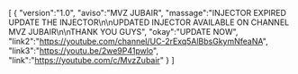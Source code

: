 [ { "version":"1.0", "aviso":"MVZ JUBAIR", "massage":"INJECTOR EXPIRED UPDATE THE INJECTOR\n\nUPDATED INJECTOR AVAILABLE ON CHANNEL MVZ JUBAIR\n\nTHANK YOU GUYS", "okay":"UPDATE NOW", "link2":"https://youtube.com/channel/UC-2rExq5AlBbsGkymNfeaNA", "link3":"https://youtu.be/2we9P41pwlo", "link":"https://youtube.com/c/MvzZubair" } ]
